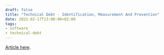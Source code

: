 ```yaml
---
draft: false
title: "Technical Debt - Identification, Measurement And Prevention"
date: 2022-02-17T13:00:00+02:00
tags:
- software
- technical-debt
---
```


[Article here](https://selleo.com/blog/technical-debt-identification-measurement-and-prevention?utm_source=qbart.dev&utm_campaign=qbart.dev).
